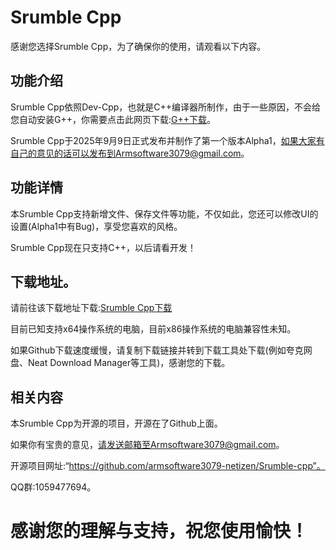 # Srumble Cpp

感谢您选择Srumble Cpp，为了确保你的使用，请观看以下内容。

## 功能介绍

Srumble Cpp依照Dev-Cpp，也就是C++编译器所制作，由于一些原因，不会给您自动安装G++，你需要点击此网页下载:[G++下载](https://winlibs.com/)。

Srumble Cpp于2025年9月9日正式发布并制作了第一个版本Alpha1，如果大家有自己的意见的话可以发布到Armsoftware3079@gmail.com。

## 功能详情

本Srumble Cpp支持新增文件、保存文件等功能，不仅如此，您还可以修改UI的设置(Alpha1中有Bug)，享受您喜欢的风格。

Srumble Cpp现在只支持C++，以后请看开发！

## 下载地址。

请前往该下载地址下载:[Srumble Cpp下载](https://github.com/armsoftware3079-netizen/OICPP-IDE/releases)

目前已知支持x64操作系统的电脑，目前x86操作系统的电脑兼容性未知。

如果Github下载速度缓慢，请复制下载链接并转到下载工具处下载(例如夸克网盘、Neat Download Manager等工具)，感谢您的下载。

## 相关内容

本Srumble Cpp为开源的项目，开源在了Github上面。

如果你有宝贵的意见，请发送邮箱至Armsoftware3079@gmail.com。

开源项目网址:“https://github.com/armsoftware3079-netizen/Srumble-cpp”。

QQ群:1059477694。

# 感谢您的理解与支持，祝您使用愉快！
